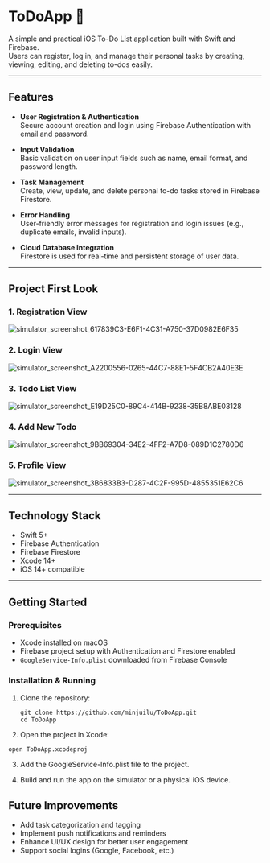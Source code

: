 # ToDoApp 📆

A simple and practical iOS To-Do List application built with Swift and Firebase.  
Users can register, log in, and manage their personal tasks by creating, viewing, editing, and deleting to-dos easily.

---

## Features

- **User Registration & Authentication**  
  Secure account creation and login using Firebase Authentication with email and password.
  
- **Input Validation**  
  Basic validation on user input fields such as name, email format, and password length.
  
- **Task Management**  
  Create, view, update, and delete personal to-do tasks stored in Firebase Firestore.
  
- **Error Handling**  
  User-friendly error messages for registration and login issues (e.g., duplicate emails, invalid inputs).
  
- **Cloud Database Integration**  
  Firestore is used for real-time and persistent storage of user data.

---

## Project First Look

### 1. Registration View  
![simulator_screenshot_617839C3-E6F1-4C31-A750-37D0982E6F35](https://github.com/user-attachments/assets/e9192c6c-7ddb-46f7-9d87-a4193ff87d42)

### 2. Login View
![simulator_screenshot_A2200556-0265-44C7-88E1-5F4CB2A40E3E](https://github.com/user-attachments/assets/ecd6112a-9fb0-4e48-9378-24bddb889973)

### 3. Todo List View 
![simulator_screenshot_E19D25C0-89C4-414B-9238-35B8ABE03128](https://github.com/user-attachments/assets/82cbffd1-34c7-4b5f-9e1d-a6683db259cf)

### 4. Add New Todo  
![simulator_screenshot_9BB69304-34E2-4FF2-A7D8-089D1C2780D6](https://github.com/user-attachments/assets/09ba0ad0-61f6-4454-86cc-4257c5ee503b)

### 5. Profile View
![simulator_screenshot_3B6833B3-D287-4C2F-995D-4855351E62C6](https://github.com/user-attachments/assets/75f6f5d3-25b6-46c9-ab20-79b9a10e24dd)

---

## Technology Stack

- Swift 5+  
- Firebase Authentication  
- Firebase Firestore  
- Xcode 14+  
- iOS 14+ compatible

---

## Getting Started

### Prerequisites

- Xcode installed on macOS  
- Firebase project setup with Authentication and Firestore enabled  
- `GoogleService-Info.plist` downloaded from Firebase Console  

### Installation & Running

1. Clone the repository:
   ```
   git clone https://github.com/minjuilu/ToDoApp.git
   cd ToDoApp

2. Open the project in Xcode:
```
open ToDoApp.xcodeproj
```

3. Add the GoogleService-Info.plist file to the project.

4. Build and run the app on the simulator or a physical iOS device.

## Future Improvements
- Add task categorization and tagging
- Implement push notifications and reminders
- Enhance UI/UX design for better user engagement
- Support social logins (Google, Facebook, etc.)
